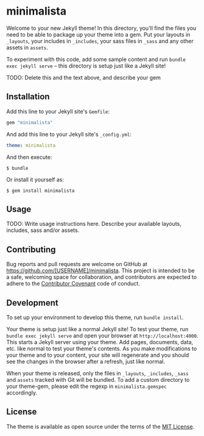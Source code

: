 # minimalista

Welcome to your new Jekyll theme! In this directory, you'll find the files you need to be able to package up your theme into a gem. Put your layouts in `_layouts`, your includes in `_includes`, your sass files in `_sass` and any other assets in `assets`.

To experiment with this code, add some sample content and run `bundle exec jekyll serve` – this directory is setup just like a Jekyll site!

TODO: Delete this and the text above, and describe your gem

## Installation

Add this line to your Jekyll site's `Gemfile`:

```ruby
gem "minimalista"
```

And add this line to your Jekyll site's `_config.yml`:

```yaml
theme: minimalista
```

And then execute:

    $ bundle

Or install it yourself as:

    $ gem install minimalista

## Usage

TODO: Write usage instructions here. Describe your available layouts, includes, sass and/or assets.

## Contributing

Bug reports and pull requests are welcome on GitHub at https://github.com/[USERNAME]/minimalista. This project is intended to be a safe, welcoming space for collaboration, and contributors are expected to adhere to the [Contributor Covenant](https://www.contributor-covenant.org/) code of conduct.

## Development

To set up your environment to develop this theme, run `bundle install`.

Your theme is setup just like a normal Jekyll site! To test your theme, run `bundle exec jekyll serve` and open your browser at `http://localhost:4000`. This starts a Jekyll server using your theme. Add pages, documents, data, etc. like normal to test your theme's contents. As you make modifications to your theme and to your content, your site will regenerate and you should see the changes in the browser after a refresh, just like normal.

When your theme is released, only the files in `_layouts`, `_includes`, `_sass` and `assets` tracked with Git will be bundled.
To add a custom directory to your theme-gem, please edit the regexp in `minimalista.gemspec` accordingly.

## License

The theme is available as open source under the terms of the [MIT License](https://opensource.org/licenses/MIT).
